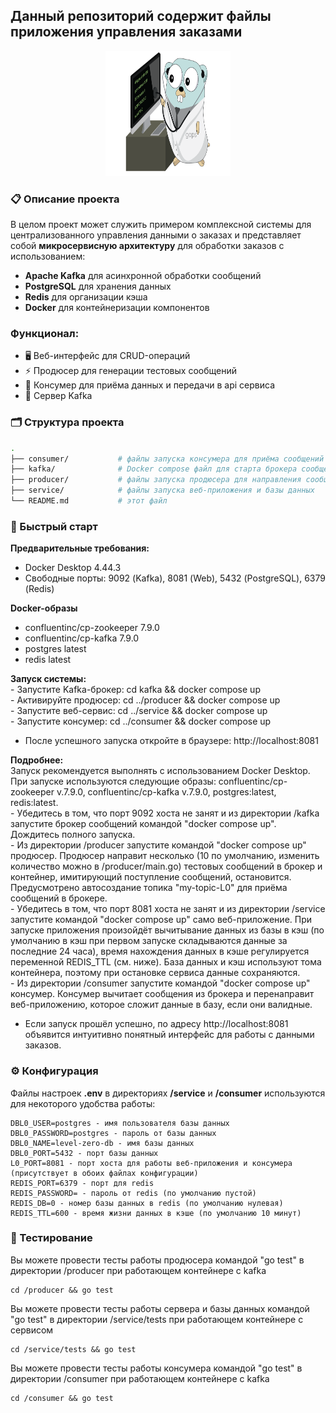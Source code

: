 ## Данный репозиторий содержит файлы **приложения управления заказами**   

<p align="center">
    <img src="GopherDoctor.png" alt="Гофер" width="200" height="200">
</p>

### 📋 Описание проекта  

В целом проект может служить примером комплексной системы для централизованного управления данными о заказах и представляет собой **микросервисную архитектуру** для обработки заказов с использованием:
- **Apache Kafka** для асинхронной обработки сообщений
- **PostgreSQL** для хранения данных
- **Redis** для организации кэша
- **Docker** для контейнеризации компонентов

### Функционал:
- 🖥️ Веб-интерфейс для CRUD-операций
- ⚡ Продюсер для генерации тестовых сообщений
- 🔄 Консумер для приёма данных и передачи в api сервиса
- 📡 Сервер Kafka

### 🗂️ Структура проекта  

```bash
.
├── consumer/           # файлы запуска консумера для приёма сообщений и направления в сервис
├── kafka/              # Docker compose файл для старта брокера сообщений
├── producer/           # файлы запуска продюсера для направления сообщений брокеру
├── service/            # файлы запуска веб-приложения и базы данных
└── README.md           # этот файл
```

### 🚀 Быстрый старт

**Предварительные требования:**
- Docker Desktop 4.44.3
- Свободные порты: 9092 (Kafka), 8081 (Web), 5432 (PostgreSQL), 6379 (Redis)

**Docker-образы**
- confluentinc/cp-zookeeper 7.9.0  
- confluentinc/cp-kafka 7.9.0  
- postgres latest  
- redis latest  

**Запуск системы:**  
    - Запустите Kafka-брокер:    cd kafka && docker compose up  
    - Активируйте продюсер:    cd ../producer && docker compose up  
    - Запустите веб-сервис:    cd ../service && docker compose up  
    - Запустите консумер:    cd ../consumer && docker compose up  
  - После успешного запуска откройте в браузере: http://localhost:8081  

**Подробнее:**  
Запуск рекомендуется выполнять с использованием Docker Desktop.  
При запуске используются следующие образы: confluentinc/cp-zookeeper v.7.9.0, confluentinc/cp-kafka v.7.9.0, postgres:latest, redis:latest.  
    - Убедитесь в том, что порт 9092 хоста не занят и из директории /kafka запустите брокер сообщений командой "docker compose up". Дождитесь полного запуска.  
    - Из директории /producer запустите командой "docker compose up" продюсер. Продюсер направит несколько (10 по умолчанию, изменить количество можно в /producer/main.go) тестовых сообщений в брокер и контейнер, имитирующий поступление сообщений, остановится. Предусмотрено автосоздание топика "my-topic-L0" для приёма сообщений в брокере.  
    - Убедитесь в том, что порт 8081 хоста не занят и из директории /service запустите командой "docker compose up" само веб-приложение. При запуске приложения произойдёт вычитывание данных из базы в кэш (по умолчанию в кэш при первом запуске складываются данные за последние 24 часа), время нахождения данных в кэше регулируется переменной REDIS_TTL (см. ниже). База данных и кэш используют тома контейнера, поэтому при остановке сервиса данные сохраняются.  
    - Из директории /consumer запустите командой "docker compose up" консумер. Консумер вычитает сообщения из брокера и перенаправит веб-приложению, которое сложит данные в базу, если они валидные.  

- Если запуск прошёл успешно, по адресу http://localhost:8081 объявится интуитивно понятный интерфейс для работы с данными заказов.  

### ⚙️ Конфигурация

Файлы настроек **.env** в директориях **/service** и **/consumer** используются для некоторого удобства работы:

    DBL0_USER=postgres - имя пользователя базы данных  
    DBL0_PASSWORD=postgres - пароль от базы данных  
    DBL0_NAME=level-zero-db - имя базы данных  
    DBL0_PORT=5432 - порт базы данных  
    L0_PORT=8081 - порт хоста для работы веб-приложения и консумера (присутствует в обоих файлах конфигурации)  
    REDIS_PORT=6379 - порт для redis  
    REDIS_PASSWORD= - пароль от redis (по умолчанию пустой)  
    REDIS_DB=0 - номер базы данных в redis (по умолчанию нулевая)  
    REDIS_TTL=600 - время жизни данных в кэше (по умолчанию 10 минут)  

### 🧪 Тестирование

Вы можете провести тесты работы продюсера командой "go test" в директории /producer при работающем контейнере с kafka  

    cd /producer && go test

Вы можете провести тесты работы сервера и базы данных командой "go test" в директории /service/tests при работающем контейнере с сервисом  

    cd /service/tests && go test

Вы можете провести тесты работы консумера командой "go test" в директории /consumer при работающем контейнере с kafka  

    cd /consumer && go test

